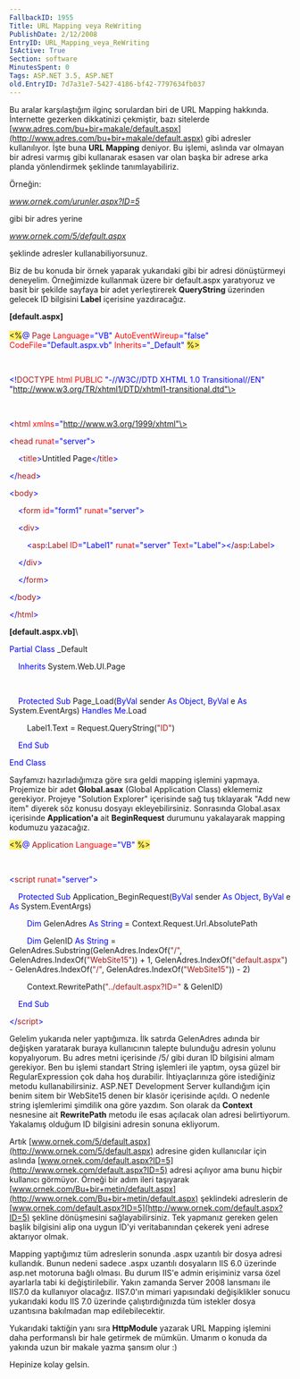 ```yaml
---
FallbackID: 1955
Title: URL Mapping veya ReWriting
PublishDate: 2/12/2008
EntryID: URL_Mapping_veya_ReWriting
IsActive: True
Section: software
MinutesSpent: 0
Tags: ASP.NET 3.5, ASP.NET
old.EntryID: 7d7a31e7-5427-4186-bf42-7797634fb037
---
```

Bu aralar karşılaştığım ilginç sorulardan biri de URL Mapping hakkında.
İnternette gezerken dikkatinizi çekmiştir, bazı sitelerde
[www.adres.com/bu+bir+makale/default.aspx](http://www.adres.com/bu+bir+makale/default.aspx)
gibi adresler kullanılıyor. İşte buna **URL Mapping** deniyor. Bu
işlemi, aslında var olmayan bir adresi varmış gibi kullanarak esasen var
olan başka bir adrese arka planda yönlendirmek şeklinde
tanımlayabiliriz.

Örneğin:

*www.ornek.com/urunler.aspx?ID=5*

gibi bir adres yerine

*www.ornek.com/5/default.aspx*

şeklinde adresler kullanabiliyorsunuz.

Biz de bu konuda bir örnek yaparak yukarıdaki gibi bir adresi
dönüştürmeyi deneyelim. Örneğimizde kullanmak üzere bir default.aspx
yaratıyoruz ve basit bir şekilde sayfaya bir adet yerleştirerek
**QueryString** üzerinden gelecek ID bilgisini **Label** içerisine
yazdıracağız.

**[default.aspx]**\
\
 <span style="background: #ffee62;">\<%</span><span
style="color: blue;">@</span> <span style="color: #a31515;">Page</span>
<span style="color: red;">Language</span><span
style="color: blue;">="VB"</span> <span
style="color: red;">AutoEventWireup</span><span
style="color: blue;">="false"</span> <span
style="color: red;">CodeFile</span><span
style="color: blue;">="Default.aspx.vb"</span> <span
style="color: red;">Inherits</span><span
style="color: blue;">="\_Default"</span> <span
style="background: #ffee62;">%\></span>

 

<span style="color: blue;">\<!</span><span
style="color: #a31515;">DOCTYPE</span> <span
style="color: red;">html</span> <span style="color: red;">PUBLIC</span>
<span style="color: blue;">"-//W3C//DTD XHTML 1.0
Transitional//EN"</span> <span
style="color: blue;">"http://www.w3.org/TR/xhtml1/DTD/xhtml1-transitional.dtd"\></span>

 

<span style="color: blue;">\<</span><span
style="color: #a31515;">html</span> <span
style="color: red;">xmlns</span><span
style="color: blue;">="http://www.w3.org/1999/xhtml"\></span>

<span style="color: blue;">\<</span><span
style="color: #a31515;">head</span> <span
style="color: red;">runat</span><span
style="color: blue;">="server"\></span>

    <span style="color: blue;">\<</span><span
style="color: #a31515;">title</span><span
style="color: blue;">\></span>Untitled Page<span
style="color: blue;">\</</span><span
style="color: #a31515;">title</span><span style="color: blue;">\></span>

<span style="color: blue;">\</</span><span
style="color: #a31515;">head</span><span style="color: blue;">\></span>

<span style="color: blue;">\<</span><span
style="color: #a31515;">body</span><span style="color: blue;">\></span>

    <span style="color: blue;">\<</span><span
style="color: #a31515;">form</span> <span
style="color: red;">id</span><span style="color: blue;">="form1"</span>
<span style="color: red;">runat</span><span
style="color: blue;">="server"\></span>

    <span style="color: blue;">\<</span><span
style="color: #a31515;">div</span><span style="color: blue;">\></span>

        <span style="color: blue;">\<</span><span
style="color: #a31515;">asp</span><span
style="color: blue;">:</span><span style="color: #a31515;">Label</span>
<span style="color: red;">ID</span><span
style="color: blue;">="Label1"</span> <span
style="color: red;">runat</span><span
style="color: blue;">="server"</span> <span
style="color: red;">Text</span><span
style="color: blue;">="Label"\>\</</span><span
style="color: #a31515;">asp</span><span
style="color: blue;">:</span><span
style="color: #a31515;">Label</span><span style="color: blue;">\></span>

    <span style="color: blue;">\</</span><span
style="color: #a31515;">div</span><span style="color: blue;">\></span>

    <span style="color: blue;">\</</span><span
style="color: #a31515;">form</span><span style="color: blue;">\></span>

<span style="color: blue;">\</</span><span
style="color: #a31515;">body</span><span style="color: blue;">\></span>

<span style="color: blue;">\</</span><span
style="color: #a31515;">html</span><span style="color: blue;">\></span>

**[default.aspx.vb]**\

<span style="color: blue;">Partial</span> <span
style="color: blue;">Class</span> \_Default

    <span style="color: blue;">Inherits</span> System.Web.UI.Page

 

    <span style="color: blue;">Protected</span> <span
style="color: blue;">Sub</span> Page\_Load(<span
style="color: blue;">ByVal</span> sender <span
style="color: blue;">As</span> <span style="color: blue;">Object</span>,
<span style="color: blue;">ByVal</span> e <span
style="color: blue;">As</span> System.EventArgs) <span
style="color: blue;">Handles</span> <span
style="color: blue;">Me</span>.Load

        Label1.Text = Request.QueryString(<span
style="color: #a31515;">"ID"</span>)

    <span style="color: blue;">End</span> <span
style="color: blue;">Sub</span>

<span style="color: blue;">End</span> <span
style="color: blue;">Class</span>

Sayfamızı hazırladığımıza göre sıra geldi mapping işlemini yapmaya.
Projemize bir adet **Global.asax** (Global Application Class) eklememiz
gerekiyor. Projeye "Solution Explorer" içerisinde sağ tuş tıklayarak
"Add new item" diyerek söz konusu dosyayı ekleyebilirsiniz. Sonrasında
Global.asax içerisinde **Application'a** ait **BeginRequest** durumunu
yakalayarak mapping kodumuzu yazacağız.

<span style="background: #ffee62;">\<%</span><span
style="color: blue;">@</span> <span
style="color: #a31515;">Application</span> <span
style="color: red;">Language</span><span
style="color: blue;">="VB"</span> <span
style="background: #ffee62;">%\></span>

 

<span style="color: blue;">\<</span><span
style="color: #a31515;">script</span> <span
style="color: red;">runat</span><span
style="color: blue;">="server"\></span>

    <span style="color: blue;">Protected</span> <span
style="color: blue;">Sub</span> Application\_BeginRequest(<span
style="color: blue;">ByVal</span> sender <span
style="color: blue;">As</span> <span style="color: blue;">Object</span>,
<span style="color: blue;">ByVal</span> e <span
style="color: blue;">As</span> System.EventArgs)

        <span style="color: blue;">Dim</span> GelenAdres <span
style="color: blue;">As</span> <span style="color: blue;">String</span>
= Context.Request.Url.AbsolutePath

        <span style="color: blue;">Dim</span> GelenID <span
style="color: blue;">As</span> <span style="color: blue;">String</span>
= GelenAdres.Substring(GelenAdres.IndexOf(<span
style="color: #a31515;">"/"</span>, GelenAdres.IndexOf(<span
style="color: #a31515;">"WebSite15"</span>)) + 1,
GelenAdres.IndexOf(<span
style="color: #a31515;">"default.aspx"</span>) -
GelenAdres.IndexOf(<span style="color: #a31515;">"/"</span>,
GelenAdres.IndexOf(<span style="color: #a31515;">"WebSite15"</span>)) -
2)

        Context.RewritePath(<span
style="color: #a31515;">"../default.aspx?ID="</span> & GelenID)

    <span style="color: blue;">End</span> <span
style="color: blue;">Sub</span>

<span style="color: blue;">\</</span><span
style="color: #a31515;">script</span><span
style="color: blue;">\></span>

Gelelim yukarıda neler yaptığımıza. İlk satırda GelenAdres adında bir
değişken yaratarak buraya kullanıcının talepte bulunduğu adresin yolunu
kopyalıyorum. Bu adres metni içerisinde /5/ gibi duran ID bilgisini
almam gerekiyor. Ben bu işlemi standart String işlemleri ile yaptım,
oysa güzel bir RegularExpression çok daha hoş durabilir. İhtiyaçlarınıza
göre istediğiniz metodu kullanabilirsiniz. ASP.NET Development Server
kullandığım için benim sitem bir WebSite15 denen bir klasör içerisinde
açıldı. O nedenle string işlemlerimi şimdilik ona göre yazdım. Son
olarak da **Context** nesnesine ait **RewritePath** metodu ile esas
açılacak olan adresi belirtiyorum. Yakalamış olduğum ID bilgisini
adresin sonuna ekliyorum.

Artık
[www.ornek.com/5/default.aspx](http://www.ornek.com/5/default.aspx)
adresine giden kullanıcılar için aslında
[www.ornek.com/default.aspx?ID=5](http://www.ornek.com/default.aspx?ID=5)
adresi açılıyor ama bunu hiçbir kullanıcı görmüyor. Örneği bir adım
ileri taşıyarak
[www.ornek.com/Bu+bir+metin/default.aspx](http://www.ornek.com/Bu+bir+metin/default.aspx)
şeklindeki adreslerin de
[www.ornek.com/default.aspx?ID=5](http://www.ornek.com/default.aspx?ID=5)
şekline dönüşmesini sağlayabilirsiniz. Tek yapmanız gereken gelen başlik
bilgisini alip ona uygun ID'yi veritabanından çekerek yeni adrese
aktarıyor olmak.

Mapping yaptığımız tüm adreslerin sonunda .aspx uzantılı bir dosya
adresi kullandık. Bunun nedeni sadece .aspx uzantılı dosyaların IIS 6.0
üzerinde asp.net motoruna bağlı olması. Bu durum IIS'e admin erişiminiz
varsa özel ayarlarla tabi ki değiştirilebilir. Yakın zamanda Server 2008
lansmanı ile IIS7.0 da kullanıyor olacağız. IIS7.0'ın mimari yapısındaki
değişiklikler sonucu yukarıdaki kodu IIS 7.0 üzerinde çalıştırdığınızda
tüm istekler dosya uzantısına bakılmadan map edilebilecektir.

Yukarıdaki taktiğin yanı sıra **HttpModule** yazarak URL Mapping
işlemini daha performanslı bir hale getirmek de mümkün. Umarım o konuda
da yakında uzun bir makale yazma şansım olur :)

Hepinize kolay gelsin.


